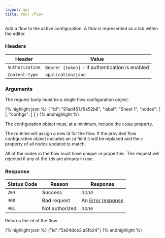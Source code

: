 ```yaml
---
layout: api
title: POST /flow
---
```


Add a flow to the active configuration. A flow is represented as a tab within the
editor.

### Headers

Header                     | Value
---------------------------|----------
`Authorization`            | `Bearer [token]` - if authentication is enabled
`Content-type`             | `application/json`

### Arguments

The request body must be a single flow configuration object.

{% highlight json %}
{
  "id": "91ad451.f6e52b8",
  "label": "Sheet 1",
  "nodes": [ ],
  "configs": [ ]
}
{% endhighlight %}

The configuration object must, at a minimum, include the `nodes` property.

The runtime will assign a new id for the flow. If the provided flow configuration
object includes an `id` field it will be replaced and the `z` property of all
nodes updated to match.

All of the nodes in the flow must have unique `id` properties. The request will
rejected if any of the `id`s are already in use.

### Response

Status Code | Reason         | Response
------------|----------------|--------------
`204`       | Success        | _none_
`400`       | Bad request    | An [Error response](/docs/api/admin/errors)
`401`       | Not authorized | _none_

Returns the `id` of the flow.

{% highlight json %}
{"id":"5a04dce3.a5fb24"}
{% endhighlight %}
